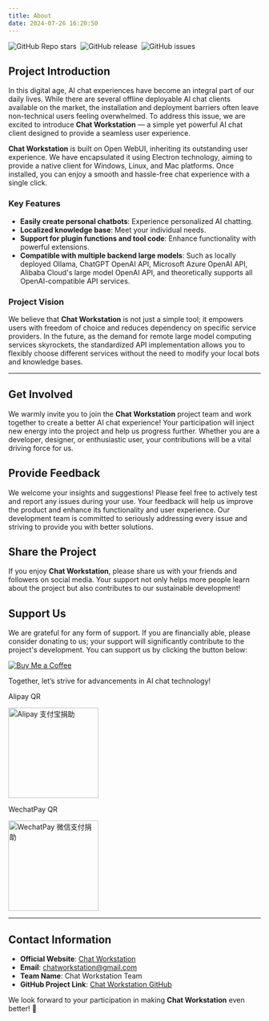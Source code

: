 ```yaml
---
title: About
date: 2024-07-26 16:20:50
---
```


<p style="display: flex;"><img src="https://img.shields.io/github/stars/Travisun/ChatWorkstation?style=social" style="margin: 0px;" alt="GitHub Repo stars"> 
&nbsp;&nbsp;
<img src="https://img.shields.io/github/release/Travisun/ChatWorkstation" alt="GitHub release" style="margin: 0px;"> &nbsp;&nbsp;
<img src="https://img.shields.io/github/issues/Travisun/ChatWorkstation" alt="GitHub issues" style="margin: 0px;"></p>

## Project Introduction

In this digital age, AI chat experiences have become an integral part of our daily lives. While there are several offline deployable AI chat clients available on the market, the installation and deployment barriers often leave non-technical users feeling overwhelmed. To address this issue, we are excited to introduce **Chat Workstation** — a simple yet powerful AI chat client designed to provide a seamless user experience.

**Chat Workstation** is built on Open WebUI, inheriting its outstanding user experience. We have encapsulated it using Electron technology, aiming to provide a native client for Windows, Linux, and Mac platforms. Once installed, you can enjoy a smooth and hassle-free chat experience with a single click.

### Key Features

- **Easily create personal chatbots**: Experience personalized AI chatting.
- **Localized knowledge base**: Meet your individual needs.
- **Support for plugin functions and tool code**: Enhance functionality with powerful extensions.
- **Compatible with multiple backend large models**: Such as locally deployed Ollama, ChatGPT OpenAI API, Microsoft Azure OpenAI API, Alibaba Cloud's large model OpenAI API, and theoretically supports all OpenAI-compatible API services.

### Project Vision

We believe that **Chat Workstation** is not just a simple tool; it empowers users with freedom of choice and reduces dependency on specific service providers. In the future, as the demand for remote large model computing services skyrockets, the standardized API implementation allows you to flexibly choose different services without the need to modify your local bots and knowledge bases.

---

## Get Involved

We warmly invite you to join the **Chat Workstation** project team and work together to create a better AI chat experience! Your participation will inject new energy into the project and help us progress further. Whether you are a developer, designer, or enthusiastic user, your contributions will be a vital driving force for us.

## Provide Feedback

We welcome your insights and suggestions! Please feel free to actively test and report any issues during your use. Your feedback will help us improve the product and enhance its functionality and user experience. Our development team is committed to seriously addressing every issue and striving to provide you with better solutions.

## Share the Project

If you enjoy **Chat Workstation**, please share us with your friends and followers on social media. Your support not only helps more people learn about the project but also contributes to our sustainable development!

## Support Us

We are grateful for any form of support. If you are financially able, please consider donating to us; your support will significantly contribute to the project's development. You can support us by clicking the button below:

[![Buy Me a Coffee](https://img.buymeacoffee.com/button-api/?text=Buy%20me%20a%20coffee&emoji=&slug=chatworkstation&button_colour=FFDD00&font_colour=000000&font_family=Cookie&outline_colour=000000&coffee_colour=ffffff)](https://buymeacoffee.com/chatworkstation)

Together, let’s strive for advancements in AI chat technology!


Alipay QR

<img src="/images/8b0ece3f155c71a1bec03b61699d89f.jpg" alt="Alipay 支付宝捐助" style="height: 180px;" />


WechatPay QR

<img src="/images/8fecd7b36dad4eb55b516b113f778a1.jpg" alt="WechatPay 微信支付捐助" style="height: 180px;" />


---

## Contact Information

- **Official Website**: [Chat Workstation](https://www.chatworkstation.org)
- **Email**: [chatworkstation@gmail.com](mailto:chatworkstation@gmail.com)
- **Team Name**: Chat Workstation Team
- **GitHub Project Link**: [Chat Workstation GitHub](https://github.com/Travisun/ChatWorkstation)


We look forward to your participation in making **Chat Workstation** even better! 🌟
